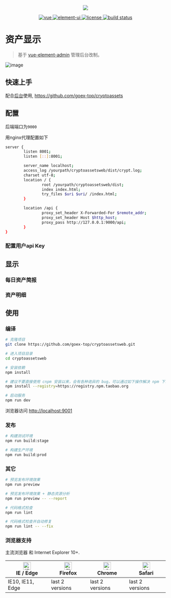 <p align="center">
    <img src="https://raw.githubusercontent.com/goex-top/cryptoassetsweb/master/public/favicon.ico">
</p>

<p align="center">
  <a href="https://github.com/vuejs/vue">
    <img src="https://img.shields.io/badge/vue-2.6.11-brightgreen.svg" alt="vue">
  </a>
  <a href="https://github.com/ElemeFE/element">
    <img src="https://img.shields.io/badge/element--ui-2.13.0-brightgreen.svg" alt="element-ui">
  </a>
  <a href="https://github.com/goex-top/cryptoassetsweb/master/LICENSE">
    <img src="https://img.shields.io/github/license/mashape/apistatus.svg" alt="license">
  </a>
  <a href="https://www.travis-ci.com/goex-top/cryptoassetsweb">
    <img src="https://www.travis-ci.com/goex-top/cryptoassetsweb.svg?branch=master" alt="build status">
  </a>
</p>

# 资产显示


> 基于 [vue-element-admin](https://github.com/PanJiaChen/vue-element-admin) 管理后台改制。

![image](资产管理.gif)

## 快速上手

配合[后台](https://github.com/goex-top/cryptoassets)使用, https://github.com/goex-top/cryptoassets

## 配置

后端端口为`9000`

用nginx代理配置如下
```bash
server {
        listen 8001;
        listen [::]:8001;

        server_name localhost;
        access_log /yourpath/cryptoassetsweb/dist/crypt.log;
        charset utf-8;
        location / {
                root /yourpath/cryptoassetsweb/dist;
                index index.html;
                try_files $uri $uri/ /index.html;
        }

        location /api {
                proxy_set_header X-Forwarded-For $remote_addr;
                proxy_set_header Host $http_host;
                proxy_pass http://127.0.0.1:9000/api;
        }
}
```

### 配置用户api Key

## 显示

### 每日资产简报

### 资产明细

## 使用

### 编译

```bash
# 克隆项目
git clone https://github.com/goex-top/cryptoassetsweb.git

# 进入项目目录
cd cryptoassetsweb

# 安装依赖
npm install

# 建议不要直接使用 cnpm 安装以来，会有各种诡异的 bug。可以通过如下操作解决 npm 下载速度慢的问题
npm install --registry=https://registry.npm.taobao.org

# 启动服务
npm run dev
```

浏览器访问 [http://localhost:9001](http://localhost:9001)

### 发布

```bash
# 构建测试环境
npm run build:stage

# 构建生产环境
npm run build:prod
```

### 其它

```bash
# 预览发布环境效果
npm run preview

# 预览发布环境效果 + 静态资源分析
npm run preview -- --report

# 代码格式检查
npm run lint

# 代码格式检查并自动修复
npm run lint -- --fix
```

### 浏览器支持

主流浏览器 和 Internet Explorer 10+.

| [<img src="https://raw.githubusercontent.com/alrra/browser-logos/master/src/edge/edge_48x48.png" alt="IE / Edge" width="24px" height="24px" />](http://godban.github.io/browsers-support-badges/)</br>IE / Edge | [<img src="https://raw.githubusercontent.com/alrra/browser-logos/master/src/firefox/firefox_48x48.png" alt="Firefox" width="24px" height="24px" />](http://godban.github.io/browsers-support-badges/)</br>Firefox | [<img src="https://raw.githubusercontent.com/alrra/browser-logos/master/src/chrome/chrome_48x48.png" alt="Chrome" width="24px" height="24px" />](http://godban.github.io/browsers-support-badges/)</br>Chrome | [<img src="https://raw.githubusercontent.com/alrra/browser-logos/master/src/safari/safari_48x48.png" alt="Safari" width="24px" height="24px" />](http://godban.github.io/browsers-support-badges/)</br>Safari |
| --------- | --------- | --------- | --------- |
| IE10, IE11, Edge| last 2 versions| last 2 versions| last 2 versions
